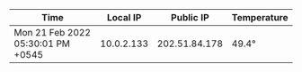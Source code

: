 | Time     | Local IP | Public IP | Temperature |
| ----------- | ----------- | ----------- | ----------- |
| Mon 21 Feb 2022 05:30:01 PM +0545      | 10.0.2.133     | 202.51.84.178  | 49.4° |
